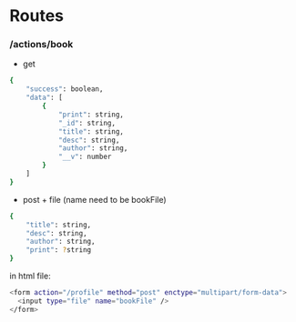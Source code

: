 # Routes

### /actions/book
* get 
```sh
{
    "success": boolean,
    "data": [
        {
            "print": string,
            "_id": string,
            "title": string,
            "desc": string,
            "author": string,
            "__v": number
        }
    ]
}
```
* post + file (name need to be bookFile)
```sh
{
	"title": string,
	"desc": string,
	"author": string,
	"print": ?string
}
```
in html file:
```sh
<form action="/profile" method="post" enctype="multipart/form-data">
  <input type="file" name="bookFile" />
</form>
```

